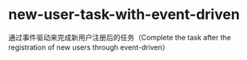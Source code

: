 # new-user-task-with-event-driven
通过事件驱动来完成新用户注册后的任务（Complete the task after the registration of new users through event-driven）

